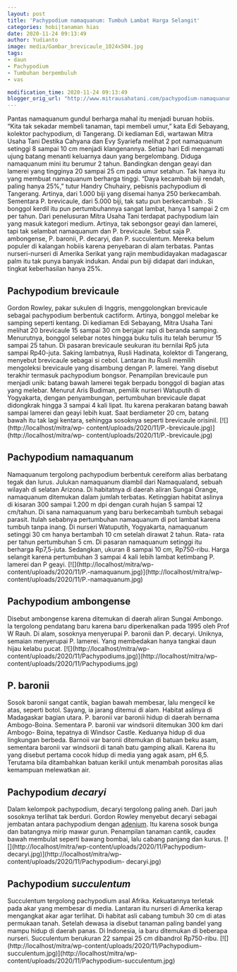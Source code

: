 ```yaml
---
layout: post
title: 'Pachypodium namaquanum: Tumbuh Lambat Harga Selangit'
categories: hobi|tanaman hias
date: 2020-11-24 09:13:49
author: Yudianto
image: media/Gambar_brevicaule_1024x504.jpg
tags:
- daun
- Pachypodium
- Tumbuhan berpembuluh
- vas

modification_time: 2020-11-24 09:13:49
blogger_orig_url: "http://www.mitrausahatani.com/pachypodium-namaquanum-tumbuh-lambat.html"
---
```


Pantas namaquanum gundul berharga mahal itu menjadi buruan hobiis. “Kita tak
sekadar membeli tanaman, tapi membeli umur,” kata Edi Sebayang, kolektor
pachypodium, di Tangerang. Di kediaman Edi, wartawan Mitra Usaha Tani Destika
Cahyana dan Evy Syariefa melihat 2 pot namaquanum setinggi 8 sampai 10 cm
menjadi klangenannya. Setiap hari Edi mengamati ujung batang menanti keluarnya
daun yang bergelombang. Diduga namaquanum mini itu berumur 2 tahun. Bandingkan
dengan geayi dan lamerei yang tingginya 20 sampai 25 cm pada umur setahun. Tak
hanya itu yang membuat namaquanum berharga tinggi. “Daya kecambah biji rendah,
paling hanya 25%,” tutur Handry Chuhairy, pebisnis pachypodium di Tangerang.
Artinya, dari 1.000 biji yang disemai hanya 250 berkecambah. Sementara P.
brevicaule, dari 5.000 biji, tak satu pun berkecambah . Si bonggol kerdil itu
pun pertumbuhannya sangat lambat, hanya 1 sampai 2 cm per tahun. Dari
penelusuran Mitra Usaha Tani terdapat pachypodium lain yang masuk kategori
medium. Artinya, tak sebongsor geayi dan lamerei, tapi tak selambat namaquanum
dan P. brevicaule. Sebut saja P. ambongense, P. baronii, P. decaryi, dan P.
succulentum. Mereka belum populer di kalangan hobiis karena penyebaran di alam
terbatas. Pantas nurseri-nurseri di Amerika Serikat yang rajin membudidayakan
madagascar palm itu tak punya banyak indukan. Andai pun biji didapat dari
indukan, tingkat keberhasilan hanya 25%.

## Pachypodium brevicaule

Gordon Rowley, pakar sukulen di Inggris, menggolongkan brevicaule sebagai
pachypodium berbentuk cactiform. Artinya, bonggol melebar ke samping seperti
kentang. Di kediaman Edi Sebayang, Mitra Usaha Tani melihat 20 brevicaule 15
sampai 30 cm berjajar rapi di beranda samping. Menurutnya, bonggol selebar
notes hingga buku tulis itu telah berumur 15 sampai 25 tahun. Di pasaran
brevicaule seukuran itu bernilai Rp5 juta sampai Rp40-juta. Saking lambatnya,
Rusli Hadinata, kolektor di Tangerang, menyebut brevicaule sebagai si cebol.
Lantaran itu Rusli memilih mengoleksi brevicaule yang disambung dengan P.
lamerei. Yang disebut terakhir termasuk pachypodium bongsor. Penampilan
brevicaule pun menjadi unik: batang bawah lamerei tegak berpadu bonggol di
bagian atas yang melebar. Menurut Aris Budiman, pemilik nurseri Watuputih di
Yogyakarta, dengan penyambungan, pertumbuhan brevicaule dapat didongkrak
hingga 3 sampai 4 kali lipat. Itu karena perakaran batang bawah sampai lamerei
dan geayi lebih kuat. Saat berdiameter 20 cm, batang bawah itu tak lagi
kentara, sehingga sosoknya seperti brevicaule orisinil.
[![](http://localhost/mitra/wp-
content/uploads/2020/11/P.-brevicaule.jpg)](http://localhost/mitra/wp-
content/uploads/2020/11/P.-brevicaule.jpg)

## Pachypodium namaquanum

Namaquanum tergolong pachypodium berbentuk cereiform alias berbatang tegak dan
lurus. Julukan namaquanum diambil dari Namaqualand, sebuah wilayah di selatan
Arizona. Di habitatnya di daerah aliran Sungai Orange, namaquanum ditemukan
dalam jumlah terbatas. Ketinggian habitat aslinya di kisaran 300 sampai 1.200
m dpi dengan curah hujan 5 sampai 12 cm/tahun. Di sana namaquanum yang baru
berkecambah tumbuh sebagai parasit. Itulah sebabnya pertumbuhan namaquanum di
pot lambat karena tumbuh tanpa inang. Di nurseri Watuputih, Yogyakarta,
namaquanum setinggi 30 cm hanya bertambah 10 cm setelah dirawat 2 tahun. Rata-
rata per tahun pertumbuhan 5 cm. Di pasaran namaquanum setinggi itu berharga
Rp7,5-juta. Sedangkan, ukuran 8 sampai 10 cm, Rp750-ribu. Harga selangit
karena pertumbuhan 3 sampai 4 kali lebih lambat ketimbang P. lamerei dan P
geayi. [![](http://localhost/mitra/wp-
content/uploads/2020/11/P.-namaquanum.jpg)](http://localhost/mitra/wp-
content/uploads/2020/11/P.-namaquanum.jpg)

## Pachypodium ambongense

Disebut ambongense karena ditemukan di daerah aliran Sungai Ambongo. Ia
tergolong pendatang baru karena baru diperkenalkan pada 1995 oleh Prof W Rauh.
Di alam, sosoknya menyerupai P. baronii dan P. decaryi. Uniknya, semaian
menyerupai P. lamerei. Yang membedakan hanya tangkai daun hijau kelabu pucat.
[![](http://localhost/mitra/wp-
content/uploads/2020/11/Pachypodiums.jpg)](http://localhost/mitra/wp-
content/uploads/2020/11/Pachypodiums.jpg)

## P. baronii

Sosok baronii sangat cantik, bagian bawah membesar, lalu mengecil ke atas,
seperti botol. Sayang, ia jarang ditemui di alam. Habitat aslinya di
Madagaskar bagian utara. P. baronii var baronii hidup di daerah bernama
Ambogo-Boina. Sementara P. baronii var windsorii ditemukan 300 km dari Ambogo-
Boina, tepatnya di Windsor Castle. Keduanya hidup di dua lingkungan berbeda.
Barnoii var baronii ditemukan di batuan beku asam, sementara baronii var
windsorii di tanah batu gamping alkali. Karena itu yang disebut pertama cocok
hidup di media yang agak asam, pH 6,5. Terutama bila ditambahkan batuan
kerikil untuk menambah porositas alias kemampuan melewatkan air.

## Pachypodium _decaryi_

Dalam kelompok pachypodium, decaryi tergolong paling aneh. Dari jauh sosoknya
terlihat tak berduri. Gordon Rowley menyebut decaryi sebagai jembatan antara
pachypodium dengan [adenium](https://www.mitrausahatani.com/topik/adenium "adenium").
Itu karena sosok bunga dan batangnya mirip mawar gurun. Penampilan tanaman
cantik, caudex bawah membulat seperti bawang bombai, lalu cabang panjang dan
kurus. [![](http://localhost/mitra/wp-content/uploads/2020/11/Pachypodium-
decaryi.jpg)](http://localhost/mitra/wp-content/uploads/2020/11/Pachypodium-
decaryi.jpg)

## Pachypodium _succulentum_

Succulentum tergolong pachypodium asal Afrika. Kekuatannya terletak pada akar
yang membesar di media. Lantaran itu nurseri di Amerika kerap mengangkat akar
agar terlihat. Di habitat asli cabang tumbuh 30 cm di atas permukaan tanah.
Setelah dewasa ia disebut tanaman paling bandel yang mampu hidup di daerah
panas. Di Indonesia, ia baru ditemukan di beberapa nurseri. Succulentum
berukuran 22 sampai 25 cm dibandrol Rp750-ribu.
[![](http://localhost/mitra/wp-content/uploads/2020/11/Pachypodium-
succulentum.jpg)](http://localhost/mitra/wp-
content/uploads/2020/11/Pachypodium-succulentum.jpg)


